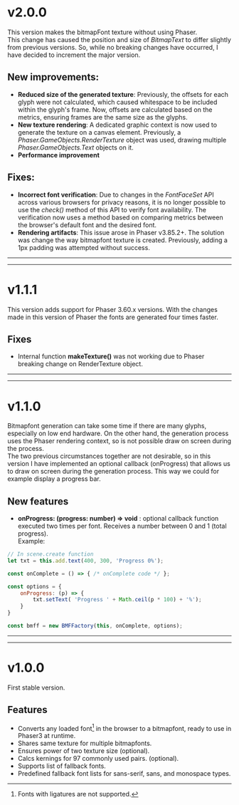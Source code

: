 # v2.0.0
This version makes the bitmapFont texture without using Phaser.  
This change has caused the position and size of *BitmapText* to differ slightly from previous versions. So, while no breaking changes have occurred, I have decided to increment the major version.

## New improvements:
* **Reduced size of the generated texture**: Previously, the offsets for each glyph were not calculated, which caused whitespace to be included within the glyph's frame. Now, offsets are calculated based on the metrics, ensuring frames are the same size as the glyphs.
* **New texture rendering**: A dedicated graphic context is now used to generate the texture on a canvas element. Previously, a *Phaser.GameObjects.RenderTexture* object was used, drawing multiple *Phaser.GameObjects.Text* objects on it.
* **Performance improvement**

## Fixes:
* **Incorrect font verification**: Due to changes in the *FontFaceSet* API across various browsers for privacy reasons, it is no longer possible to use the *check()* method of this API to verify font availability. The verification now uses a method based on comparing metrics between the browser's default font and the desired font.
* **Rendering artifacts**: This issue arose in Phaser v3.85.2+. The solution was change the way bitmapfont texture is created. Previously, adding a 1px padding was attempted without success.

---
---

# v1.1.1
This version adds support for Phaser 3.60.x versions. With the changes made in this version of Phaser the fonts are generated four times faster.  
## Fixes
* Internal function **makeTexture()** was not working due to Phaser breaking change on RenderTexture object.  

---
---

# v1.1.0
Bitmapfont generation can take some time if there are many glyphs, especially on low end hardware. On the other hand, the generation process uses the Phaser rendering context, so is not possible draw on screen during the process.  
The two previous circumstances together are not desirable, so in this version I have implemented an optional callback (onProgress) that allows us to draw on screen during the generation process. This way we could for example display a progress bar.  
## New features
* **onProgress: (progress: number) => void** : optional callback function executed two times per font. Receives a number between 0 and 1 (total progress).  
Example:
```javascript
// In scene.create function
let txt = this.add.text(400, 300, 'Progress 0%');

const onComplete = () => { /* onComplete code */ };

const options = {
    onProgress: (p) => {
        txt.setText( 'Progress ' + Math.ceil(p * 100) + '%');
    }
}

const bmff = new BMFFactory(this, onComplete, options);
```

---  
---

# v1.0.0
First stable version.
## Features
* Converts any loaded font[^1] in the browser to a bitmapfont, ready to use in Phaser3 at runtime.
* Shares same texture for multiple bitmapfonts.
* Ensures power of two texture size (optional).
* Calcs kernings for 97 commonly used pairs. (optional).
* Supports list of fallback fonts.
* Predefined fallback font lists for sans-serif, sans, and monospace types.

[^1]: Fonts with ligatures are not supported.